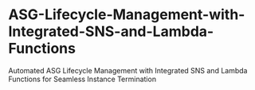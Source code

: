 # ASG-Lifecycle-Management-with-Integrated-SNS-and-Lambda-Functions
Automated ASG Lifecycle Management with Integrated SNS and Lambda Functions for Seamless Instance Termination

